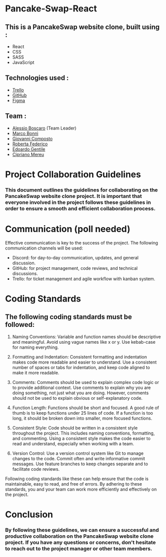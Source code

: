 # Pancake-Swap-React

## This is a PancakeSwap website clone, built using :

- React
- CSS 
- SASS
- JavaScript
## Technologies used :
- [Trello](https://trello.com/b/f7Pf0naf/pancake-project)
- [GitHub](https://github.com/alessiobo/PancakeSwap-project)
- [Figma](https://www.figma.com/file/NVTcDfMQHvJZA3vdw8eg0l/PancakeSwap-Design-system?node-id=0%3A3&t=56sp4b3NNuPMIAgr-0)
## Team : 
- [Alessio Boscaro](https://github.com/alessiobo) (Team Leader)
- [Marco Bonnì](https://github.com/marcobonni)
- [Giovanni Composto](https://github.com/giovyc93)
- [Roberta Federico](https://github.com/Roberta93-web)
- [Edoardo Gentile](https://github.com/EdoGent)
- [Cipriano Mereu](https://github.com/GitAbbonu)

# Project Collaboration Guidelines
### This document outlines the guidelines for collaborating on the PancakeSwap website clone project. It is important that everyone involved in the project follows these guidelines in order to ensure a smooth and efficient collaboration process.

# Communication (poll needed)
Effective communication is key to the success of the project. The following communication channels will be used:

- Discord: for day-to-day communication, updates, and general discussion.
- GitHub: for project management, code reviews, and technical discussions.
- Trello: for ticket management and agile workflow with kanban system.

# Coding Standards
## The following coding standards must be followed:

1. Naming Conventions: Variable and function names should be descriptive and meaningful. Avoid using vague names like x or y. Use kebab-case for naming everything.

2. Formatting and Indentation: Consistent formatting and indentation makes code more readable and easier to understand. Use a consistent number of spaces or tabs for indentation, and keep code aligned to make it more readable.

3. Comments: Comments should be used to explain complex code logic or to provide additional context. Use comments to explain why you are doing something, not just what you are doing. However, comments should not be used to explain obvious or self-explanatory code.

4. Function Length: Functions should be short and focused. A good rule of thumb is to keep functions under 25 lines of code. If a function is too long, it should be broken down into smaller, more focused functions.

5. Consistent Style: Code should be written in a consistent style throughout the project. This includes naming conventions, formatting, and commenting. Using a consistent style makes the code easier to read and understand, especially when working with a team.

6. Version Control: Use a version control system like Git to manage changes to the code. Commit often and write informative commit messages. Use feature branches to keep changes separate and to facilitate code reviews.

Following coding standards like these can help ensure that the code is maintainable, easy to read, and free of errors. By adhering to these standards, you and your team can work more efficiently and effectively on the project.

# Conclusion
### By following these guidelines, we can ensure a successful and productive collaboration on the PancakeSwap website clone project. If you have any questions or concerns, don't hesitate to reach out to the project manager or other team members.
